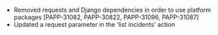 * Removed requests and Django dependencies in order to use platform packages [PAPP-31082, PAPP-30822, PAPP-31096, PAPP-31087]
* Updated a request parameter in the 'list incidents' action